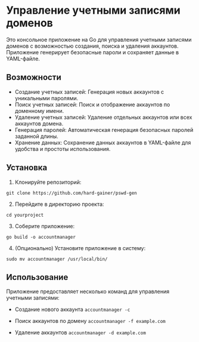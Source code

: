 # Управление учетными записями доменов

Это консольное приложение на Go для управления учетными записями доменов с возможностью создания, поиска и удаления аккаунтов. Приложение генерирует безопасные пароли и сохраняет данные в YAML-файле.

## Возможности

- Создание учетных записей: Генерация новых аккаунтов с уникальными паролями.
- Поиск учетных записей: Поиск и отображение аккаунтов по доменному имени.
- Удаление учетных записей: Удаление отдельных аккаунтов или всех аккаунтов домена.
- Генерация паролей: Автоматическая генерация безопасных паролей заданной длины.
- Хранение данных: Сохранение данных аккаунтов в YAML-файле для удобства и простоты использования.

## Установка

 1. Клонируйте репозиторий:

```
git clone https://github.com/hard-gainer/pswd-gen
```
 2. Перейдите в директорию проекта:

``` 
cd yourproject 
```

 3. Соберите приложение:
```
go build -o accountmanager
```

 4. (Опционально) Установите приложение в систему:
```
sudo mv accountmanager /usr/local/bin/ 
```
## Использование

Приложение предоставляет несколько команд для управления учетными записями:

- Создание нового аккаунта
```accountmanager -c```

- Поиск аккаунтов по домену
```accountmanager -f example.com```

- Удаление аккаунтов
```accountmanager -d example.com```